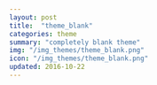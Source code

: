 ```yaml
---
layout: post
title:  "theme_blank"
categories: theme
summary: "completely blank theme"
img: "/img_themes/theme_blank.png"
icon: "/img_themes/theme_blank.png"
updated: 2016-10-22
---
```

